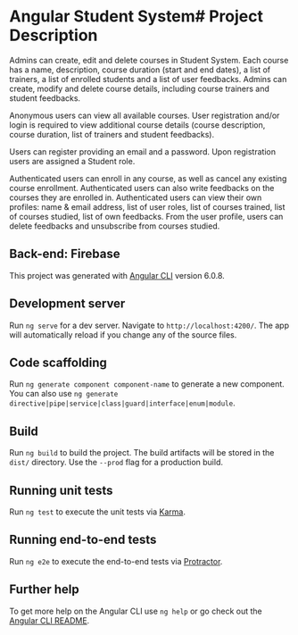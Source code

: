 # Angular Student System# Project Description

Admins can create, edit and delete courses in Student System. Each course has a name, description, course duration (start and end dates), a list of trainers, a list of enrolled students and a list of user feedbacks. Admins can create, modify and delete course details, including course trainers and student feedbacks.

Anonymous users can view all available courses. User registration and/or login is required to view additional course details (course description, course duration, list of trainers and student feedbacks).

Users can register providing an email and a password. Upon registration users are assigned a Student role.

Authenticated users can enroll in any course, as well as cancel any existing course enrollment. Authenticated users can also write feedbacks on the courses they are enrolled in. Authenticated users can view their own profiles: name & email address, list of user roles, list of courses trained, list of courses studied, list of own feedbacks. From the user profile, users can delete feedbacks and unsubscribe from courses studied.

## Back-end: Firebase

This project was generated with [Angular CLI](https://github.com/angular/angular-cli) version 6.0.8.

## Development server

Run `ng serve` for a dev server. Navigate to `http://localhost:4200/`. The app will automatically reload if you change any of the source files.

## Code scaffolding

Run `ng generate component component-name` to generate a new component. You can also use `ng generate directive|pipe|service|class|guard|interface|enum|module`.

## Build

Run `ng build` to build the project. The build artifacts will be stored in the `dist/` directory. Use the `--prod` flag for a production build.

## Running unit tests

Run `ng test` to execute the unit tests via [Karma](https://karma-runner.github.io).

## Running end-to-end tests

Run `ng e2e` to execute the end-to-end tests via [Protractor](http://www.protractortest.org/).

## Further help

To get more help on the Angular CLI use `ng help` or go check out the [Angular CLI README](https://github.com/angular/angular-cli/blob/master/README.md).

